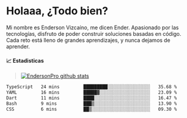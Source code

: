 
# Holaaa, ¿Todo bien?

Mi nombre es Enderson Vizcaíno, me dicen Ender. Apasionado por las tecnologías, disfruto de poder construir soluciones basadas en código. Cada reto está lleno de grandes aprendizajes, y nunca dejamos de aprender. 

#### :chart_with_upwards_trend: Estadisticas
> [![EndersonPro github stats](https://github-readme-stats.vercel.app/api?username=endersonpro&theme=vue-dark&show_icons=true)](https://github.com/anuraghazra/github-readme-stats) 


<!--START_SECTION:waka-->

```txt
TypeScript   24 mins         █████████░░░░░░░░░░░░░░░░   35.68 %
YAML         16 mins         █████▓░░░░░░░░░░░░░░░░░░░   23.09 %
Dart         11 mins         ████░░░░░░░░░░░░░░░░░░░░░   16.47 %
Bash         9 mins          ███▒░░░░░░░░░░░░░░░░░░░░░   13.90 %
CSS          6 mins          ██▒░░░░░░░░░░░░░░░░░░░░░░   09.30 %
```

<!--END_SECTION:waka-->

[website]: https://endersonpro.github.io/portfolio/
[twitter]: https://twitter.com/endersonj_
[youtube]: https://youtube.com/ByEnderson
[instagram]: https://instagram.com/endersonvizc
[linkedin]: https://www.linkedin.com/in/enderson-vizcaino-2aa927175/
